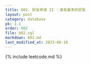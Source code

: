 ```yaml
---
title: 602. 好友申请 II ：谁有最多的好友
layout: post
category: database
pk: 1.1
order: 602
file: 602.sql
markdown: 602.md
last_modified_at: 2023-08-18
---
```


{% include leetcode.md %}
